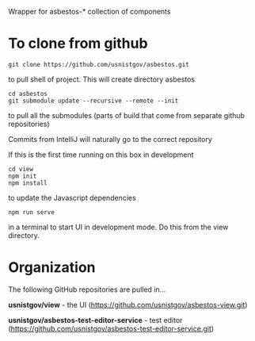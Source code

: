 Wrapper for asbestos-* collection of components

# To clone from github

    git clone https://github.com/usnistgov/asbestos.git 

to pull shell of project. This will create directory asbestos

    cd asbestos
    git submodule update --recursive --remote --init
    
to pull all the submodules (parts of build that come from separate github repositories)

Commits from IntelliJ will naturally go to the correct repository

If this is the first time running on this box in development

    cd view
    npm init
    npm install

to update the Javascript dependencies

    npm run serve
    
in a terminal to start UI in development mode. Do this from the view directory.

# Organization

The following GitHub repositories are pulled in...

**usnistgov/view** - the UI (https://github.com/usnistgov/asbestos-view.git) 

**usnistgov/asbestos-test-editor-service** -  test editor (https://github.com/usnistgov/asbestos-test-editor-service.git)


